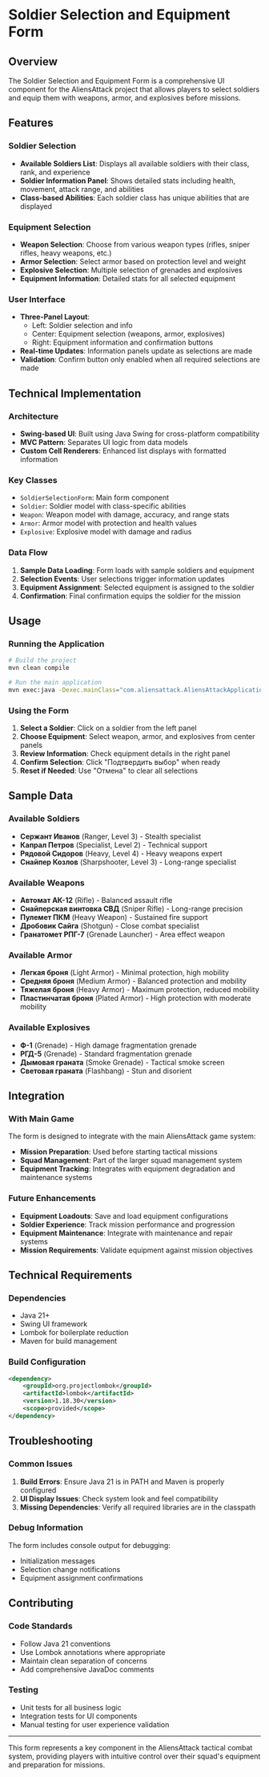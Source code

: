 # Soldier Selection and Equipment Form

## Overview

The Soldier Selection and Equipment Form is a comprehensive UI component for the AliensAttack project that allows players to select soldiers and equip them with weapons, armor, and explosives before missions.

## Features

### Soldier Selection
- **Available Soldiers List**: Displays all available soldiers with their class, rank, and experience
- **Soldier Information Panel**: Shows detailed stats including health, movement, attack range, and abilities
- **Class-based Abilities**: Each soldier class has unique abilities that are displayed

### Equipment Selection
- **Weapon Selection**: Choose from various weapon types (rifles, sniper rifles, heavy weapons, etc.)
- **Armor Selection**: Select armor based on protection level and weight
- **Explosive Selection**: Multiple selection of grenades and explosives
- **Equipment Information**: Detailed stats for all selected equipment

### User Interface
- **Three-Panel Layout**: 
  - Left: Soldier selection and info
  - Center: Equipment selection (weapons, armor, explosives)
  - Right: Equipment information and confirmation buttons
- **Real-time Updates**: Information panels update as selections are made
- **Validation**: Confirm button only enabled when all required selections are made

## Technical Implementation

### Architecture
- **Swing-based UI**: Built using Java Swing for cross-platform compatibility
- **MVC Pattern**: Separates UI logic from data models
- **Custom Cell Renderers**: Enhanced list displays with formatted information

### Key Classes
- `SoldierSelectionForm`: Main form component
- `Soldier`: Soldier model with class-specific abilities
- `Weapon`: Weapon model with damage, accuracy, and range stats
- `Armor`: Armor model with protection and health values
- `Explosive`: Explosive model with damage and radius

### Data Flow
1. **Sample Data Loading**: Form loads with sample soldiers and equipment
2. **Selection Events**: User selections trigger information updates
3. **Equipment Assignment**: Selected equipment is assigned to the soldier
4. **Confirmation**: Final confirmation equips the soldier for the mission

## Usage

### Running the Application
```bash
# Build the project
mvn clean compile

# Run the main application
mvn exec:java -Dexec.mainClass="com.aliensattack.AliensAttackApplication"
```

### Using the Form
1. **Select a Soldier**: Click on a soldier from the left panel
2. **Choose Equipment**: Select weapon, armor, and explosives from center panels
3. **Review Information**: Check equipment details in the right panel
4. **Confirm Selection**: Click "Подтвердить выбор" when ready
5. **Reset if Needed**: Use "Отмена" to clear all selections

## Sample Data

### Available Soldiers
- **Сержант Иванов** (Ranger, Level 3) - Stealth specialist
- **Капрал Петров** (Specialist, Level 2) - Technical support
- **Рядовой Сидоров** (Heavy, Level 4) - Heavy weapons expert
- **Снайпер Козлов** (Sharpshooter, Level 3) - Long-range specialist

### Available Weapons
- **Автомат АК-12** (Rifle) - Balanced assault rifle
- **Снайперская винтовка СВД** (Sniper Rifle) - Long-range precision
- **Пулемет ПКМ** (Heavy Weapon) - Sustained fire support
- **Дробовик Сайга** (Shotgun) - Close combat specialist
- **Гранатомет РПГ-7** (Grenade Launcher) - Area effect weapon

### Available Armor
- **Легкая броня** (Light Armor) - Minimal protection, high mobility
- **Средняя броня** (Medium Armor) - Balanced protection and mobility
- **Тяжелая броня** (Heavy Armor) - Maximum protection, reduced mobility
- **Пластинчатая броня** (Plated Armor) - High protection with moderate mobility

### Available Explosives
- **Ф-1** (Grenade) - High damage fragmentation grenade
- **РГД-5** (Grenade) - Standard fragmentation grenade
- **Дымовая граната** (Smoke Grenade) - Tactical smoke screen
- **Световая граната** (Flashbang) - Stun and disorient

## Integration

### With Main Game
The form is designed to integrate with the main AliensAttack game system:
- **Mission Preparation**: Used before starting tactical missions
- **Squad Management**: Part of the larger squad management system
- **Equipment Tracking**: Integrates with equipment degradation and maintenance systems

### Future Enhancements
- **Equipment Loadouts**: Save and load equipment configurations
- **Soldier Experience**: Track mission performance and progression
- **Equipment Maintenance**: Integrate with maintenance and repair systems
- **Mission Requirements**: Validate equipment against mission objectives

## Technical Requirements

### Dependencies
- Java 21+
- Swing UI framework
- Lombok for boilerplate reduction
- Maven for build management

### Build Configuration
```xml
<dependency>
    <groupId>org.projectlombok</groupId>
    <artifactId>lombok</artifactId>
    <version>1.18.30</version>
    <scope>provided</scope>
</dependency>
```

## Troubleshooting

### Common Issues
1. **Build Errors**: Ensure Java 21 is in PATH and Maven is properly configured
2. **UI Display Issues**: Check system look and feel compatibility
3. **Missing Dependencies**: Verify all required libraries are in the classpath

### Debug Information
The form includes console output for debugging:
- Initialization messages
- Selection change notifications
- Equipment assignment confirmations

## Contributing

### Code Standards
- Follow Java 21 conventions
- Use Lombok annotations where appropriate
- Maintain clean separation of concerns
- Add comprehensive JavaDoc comments

### Testing
- Unit tests for all business logic
- Integration tests for UI components
- Manual testing for user experience validation

---

This form represents a key component in the AliensAttack tactical combat system, providing players with intuitive control over their squad's equipment and preparation for missions.
